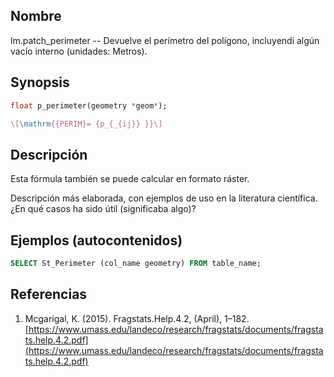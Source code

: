 ## Nombre
lm.patch_perimeter --  Devuelve el perímetro del polígono, incluyendi algún vacío interno (unidades: Metros).

## Synopsis

```sql
float p_perimeter(geometry *geom*);
```

```tex
\[\mathrm{{PERIM}= {p_{_{ij}} }}\]
```

## Descripción

Esta fórmula también se puede calcular en formato ráster.

Descripción más elaborada, con ejemplos de uso en la literatura científica. ¿En qué casos ha sido útil (significaba algo)?


## Ejemplos (autocontenidos)

```sql
SELECT St_Perimeter (col_name geometry) FROM table_name;
```

## Referencias

1. Mcgarigal, K. (2015). Fragstats.Help.4.2, (April), 1–182. [https://www.umass.edu/landeco/research/fragstats/documents/fragstats.help.4.2.pdf](https://www.umass.edu/landeco/research/fragstats/documents/fragstats.help.4.2.pdf)
